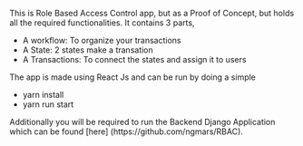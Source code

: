 This is Role Based Access Control app, but as a Proof of Concept, but holds all the required functionalities.
It contains 3 parts,
<ul>
  <li>A workflow: To organize your transactions </li>
  <li>A State: 2 states make a transation</li>
  <li>A Transactions: To connect the states and assign it to users </li>
</ul>
The app is made using React Js and can be run by doing a simple 
<ul>
  <li>yarn install</li>
  <li>yarn run start</li>
</ul>
Additionally you will be required to run the Backend Django Application which can be found [here] (https://github.com/ngmars/RBAC).

